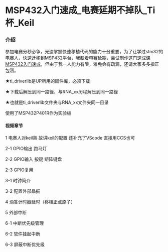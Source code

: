 # MSP432入门速成_电赛延期不掉队_Ti杯_Keil

### 介绍
参加电赛分秒必争，光速掌握快速移植代码的能力十分重要，为了让学过stm32的电赛人，快速迁移到MSP432平台，我趁着电赛延期，尝试制作这门速成课[MSP432入门速成](https://www.bilibili.com/video/BV1Rb4y1z7KJ)，但由于我一人能力有限，难免会有疏漏，还请大家多多指正包涵。

★ti_driverlib是UP所用的固件库，必须下载

★下载后解压到同一路径，与RNA_xx历程解压到同一路径

★也就是ti_driverlib文件夹与RNA_xx文件夹同一目录

使用了MSP432P401R作为实验板

#### 视频章节

1 电赛人对keil熟 故讲keil的配置 还补充了VScode 直接用CCS也可

2-1 GPIO输出 跑马灯

2-2 GPIO输入 按键 矩阵键盘

2-3 GPIO复用 

3-1 时钟简介

3-2 配置外部晶振

4 滴答计时器延时（移植正点原子）

5 外部中断

6-1 中断优先级管理

6-2 软件挂起中断

6-3 屏蔽中断优先级

